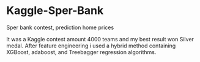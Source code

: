 # Kaggle-Sper-Bank
Sper bank contest, prediction home prices

It was a Kaggle contest amount 4000 teams and my best result won Silver medal. After feature engineering i used a hybrid method containing XGBoost, adaboost, and Treebagger regression algorithms.
